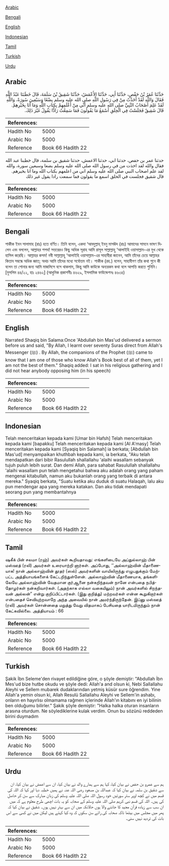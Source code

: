[Arabic](#arabic)

[Bengali](#bengali)

[English](#english)

[Indonesian](#indonesian)

[Tamil](#tamil)

[Turkish](#turkish)

[Urdu](#urdu)

## Arabic


<div dir="rtl" lang="ar" style={{fontSize:'larger',backgroundColor:'#f8f9fa',padding:20}}>
حَدَّثَنَا عُمَرُ بْنُ حَفْصٍ، حَدَّثَنَا أَبِي، حَدَّثَنَا الأَعْمَشُ، حَدَّثَنَا شَقِيقُ بْنُ سَلَمَةَ، قَالَ خَطَبَنَا عَبْدُ اللَّهِ فَقَالَ وَاللَّهِ لَقَدْ أَخَذْتُ مِنْ فِي رَسُولِ اللَّهِ صلى الله عليه وسلم بِضْعًا وَسَبْعِينَ سُورَةً، وَاللَّهِ لَقَدْ عَلِمَ أَصْحَابُ النَّبِيِّ صلى الله عليه وسلم أَنِّي مِنْ أَعْلَمِهِمْ بِكِتَابِ اللَّهِ وَمَا أَنَا بِخَيْرِهِمْ‏.‏ قَالَ شَقِيقٌ فَجَلَسْتُ فِي الْحِلَقِ أَسْمَعُ مَا يَقُولُونَ فَمَا سَمِعْتُ رَادًّا يَقُولُ غَيْرَ ذَلِكَ‏.‏
</div>
<div style={{backgroundColor:'#f8f9fa',padding:20, marginBottom: 10}}><table> <thead> <tr> <th>References:</th> <th></th> </tr> </thead> <tbody><tr><td>Hadith No</td><td>5000</td></tr><tr><td>Arabic No</td><td>5000</td></tr><tr><td>Reference</td><td>Book 66 Hadith 22</td></tr></tbody></table></div>


<div dir="rtl" lang="ar" style={{fontSize:'larger',backgroundColor:'#f8f9fa',padding:20}}>
حدثنا عمر بن حفص، حدثنا ابي، حدثنا الاعمش، حدثنا شقيق بن سلمة، قال خطبنا عبد الله فقال والله لقد اخذت من في رسول الله صلى الله عليه وسلم بضعا وسبعين سورة، والله لقد علم اصحاب النبي صلى الله عليه وسلم اني من اعلمهم بكتاب الله وما انا بخيرهم. قال شقيق فجلست في الحلق اسمع ما يقولون فما سمعت رادا يقول غير ذلك
</div>
<div style={{backgroundColor:'#f8f9fa',padding:20, marginBottom: 10}}><table> <thead> <tr> <th>References:</th> <th></th> </tr> </thead> <tbody><tr><td>Hadith No</td><td>5000</td></tr><tr><td>Arabic No</td><td>5000</td></tr><tr><td>Reference</td><td>Book 66 Hadith 22</td></tr></tbody></table></div>

## Bengali


<div dir="ltr" lang="bn" style={{fontSize:'larger',backgroundColor:'#f8f9fa',padding:20}}>
শাকীক ইবন সালামাহ (রাঃ) হতে বর্ণিত। তিনি বলেন, একদা ‘আবদুল্লাহ্ ইবনু মাসঊদ (রাঃ) আমাদের সামনে ভাষণ দিলেন এবং বললেন, আল্লাহর শপথ! সত্তরেরও কিছু অধিক সূরাহ আমি রাসূল সাল্লাল্লাহু ‘আলাইহি ওয়াসাল্লাম-এর মুখ থেকে হাসিল করেছি। আল্লাহর কসম! নবী সাল্লাল্লাহু ‘আলাইহি ওয়াসাল্লাম-এর সাহাবীরা জানেন, আমি তাঁদের চেয়ে আল্লাহর কিতাব সম্বন্ধে অধিক জ্ঞাত; অথচ আমি তাঁদের মধ্যে সর্বোত্তম নই। শাকীক (রহ.) বলেন, সাহাবীগণ তাঁর কথা শুনে কী বলেন তা শোনার জন্য আমি মাজলিসে বসে থাকলাম, কিন্তু আমি কাউকে অন্যরকম কথা বলে আপত্তি করতে শুনিনি। [মুসলিম ৪৪/২২, হাঃ ২৪৬২] (আধুনিক প্রকাশনীঃ ৪৬২৯, ইসলামিক ফাউন্ডেশনঃ ৪৬৩৪)
</div>
<div style={{backgroundColor:'#f8f9fa',padding:20, marginBottom: 10}}><table> <thead> <tr> <th>References:</th> <th></th> </tr> </thead> <tbody><tr><td>Hadith No</td><td>5000</td></tr><tr><td>Arabic No</td><td>5000</td></tr><tr><td>Reference</td><td>Book 66 Hadith 22</td></tr></tbody></table></div>

## English


<div dir="ltr" lang="en" style={{fontSize:'larger',backgroundColor:'#f8f9fa',padding:20}}>
Narrated Shaqiq bin Salama:Once 'Abdullah bin Mas'ud delivered a sermon before us and said, "By Allah, I learnt over seventy Suras direct from Allah's Messenger (ﷺ) . By Allah, the companions of the Prophet (ﷺ) came to know that I am one of those who know Allah's Book best of all of them, yet I am not the best of them." Shaqiq added: I sat in his religious gathering and I did not hear anybody opposing him (in his speech)
</div>
<div style={{backgroundColor:'#f8f9fa',padding:20, marginBottom: 10}}><table> <thead> <tr> <th>References:</th> <th></th> </tr> </thead> <tbody><tr><td>Hadith No</td><td>5000</td></tr><tr><td>Arabic No</td><td>5000</td></tr><tr><td>Reference</td><td>Book 66 Hadith 22</td></tr></tbody></table></div>

## Indonesian


<div dir="ltr" lang="id" style={{fontSize:'larger',backgroundColor:'#f8f9fa',padding:20}}>
Telah menceritakan kepada kami [Umar bin Hafsh] Telah menceritakan kepada kami [bapakku] Telah menceritakan kepada kami [Al A'masy] Telah menceritakan kepada kami [Syaqiq bin Salamah] ia berkata; [Abdullah bin Mas'ud] menyampaikan khuthbah kepada kami, ia berkata, "Aku telah mendapatkan dari bibir Rasulullah shallallahu 'alaihi wasallam sebanyak tujuh puluh lebih surat. Dan demi Allah, para sahabat Rasulullah shallallahu 'alaihi wasallam pun telah mengetahui bahwa aku adalah orang yang paham mengenai kitabullah, namun aku bukanlah orang yang terbaik di antara mereka." Syaqiq berkata, "Suatu ketika aku duduk di suatu Halaqah, lalu aku pun mendengar apa yang mereka katakan. Dan aku tidak mendapati seorang pun yang membantahnya
</div>
<div style={{backgroundColor:'#f8f9fa',padding:20, marginBottom: 10}}><table> <thead> <tr> <th>References:</th> <th></th> </tr> </thead> <tbody><tr><td>Hadith No</td><td>5000</td></tr><tr><td>Arabic No</td><td>5000</td></tr><tr><td>Reference</td><td>Book 66 Hadith 22</td></tr></tbody></table></div>

## Tamil


<div dir="ltr" lang="ta" style={{fontSize:'larger',backgroundColor:'#f8f9fa',padding:20}}>
ஷகீக் பின் சலமா (ரஹ்) அவர்கள் கூறியதாவது: எங்களிடையே அப்துல்லாஹ் பின் மஸ்ஊத் (ரலி) அவர்கள் உரையாற்றி னார்கள். அப்போது, ‘‘அல்லாஹ்வின் மீதாணையாக! நான் அல்லாஹ்வின் தூதர் (ஸல்) அவர்களின் வாயிலிருந்து எழுபதுக்கும் மேற்பட்ட அத்தியாயங்களைக் கேட்டறிந்துள்ளேன். அல்லாஹ்வின் மீதாணையாக, தங்களிலேயே அல்லாஹ்வின் வேதமான குர்ஆனை நன்கறிந்தவன் நானே என்பதை நபித்தோழர்கள் நன்கறிவார்கள். (அதற்காக எல்லா வகையிலும்) நான் அவர்களில் சிறந்தவன் அல்லன்” என்று குறிப்பிட்டார்கள். (இது குறித்து) மற்றவர்கள் என்ன கூறுகிறார்கள் என்பதைச் செவியுற்றவாறே அந்த அவையில் நான் அமர்ந்திருந்தேன். இப்னு மஸ்ஊத் (ரலி) அவர்கள் சொன்னதை மறுத்து வேறு விதமாகப் பேசியதை யாரிடமிருந்தும் நான் கேட்கவில்லை. அத்தியாயம் : 66
</div>
<div style={{backgroundColor:'#f8f9fa',padding:20, marginBottom: 10}}><table> <thead> <tr> <th>References:</th> <th></th> </tr> </thead> <tbody><tr><td>Hadith No</td><td>5000</td></tr><tr><td>Arabic No</td><td>5000</td></tr><tr><td>Reference</td><td>Book 66 Hadith 22</td></tr></tbody></table></div>

## Turkish


<div dir="ltr" lang="tr" style={{fontSize:'larger',backgroundColor:'#f8f9fa',padding:20}}>
Şakik İbn Seleme'den rivayet edildiğine göre, o şöyle demiştir: "Abdullah İbn Mes'ud bize hutbe okudu ve şöyle dedi: Allah'a and olsun ki, Nebi Sallallahu Aleyhi ve Sellem mubarek dudaklarından yetmiş küsür sure öğrendim. Yine Allah'a yemin olsun ki, Allah Resulü Sallallahu Aleyhi ve Sellem'in ashabı, onların en hayırlısı olmamama rağmen içlerinde Allah'ın kitabını en iyi bilinin ben olduğumu bilirler." Şakik şöyle demiştir: "Halka halka oturan insanların arasına oturdum. Ne söylediklerine kulak verdim. Onun bu sözünü reddeden birini duymadım
</div>
<div style={{backgroundColor:'#f8f9fa',padding:20, marginBottom: 10}}><table> <thead> <tr> <th>References:</th> <th></th> </tr> </thead> <tbody><tr><td>Hadith No</td><td>5000</td></tr><tr><td>Arabic No</td><td>5000</td></tr><tr><td>Reference</td><td>Book 66 Hadith 22</td></tr></tbody></table></div>

## Urdu


<div dir="rtl" lang="ur" style={{fontSize:'larger',backgroundColor:'#f8f9fa',padding:20}}>
ہم سے عمرو بن حفص نے بیان کیا، کہا ہم سے ہمارے والد نے بیان کیا، ان سے اعمش نے بیان کیا، ان سے شقیق بن سلمہ نے بیان کیا کہ عبداللہ بن مسعود رضی اللہ عنہ نے ہمیں خطبہ دیا اور کہا کہ اللہ کی قسم میں نے کچھ اوپر ستر سورتیں خود رسول اللہ صلی اللہ علیہ وسلم کی زبان مبارک سے سن کر حاصل کی ہیں۔ اللہ کی قسم نبی کریم صلی اللہ علیہ وسلم کے صحابہ کو یہ بات اچھی طرح معلوم ہے کہ میں ان سب سے زیادہ قرآن مجید کا جاننے والا ہوں حالانکہ میں ان سے بہتر نہیں ہوں۔ شقیق نے بیان کیا کہ پھر میں مجلس میں بیٹھا تاکہ صحابہ کی رائے سن سکوں کہ وہ کیا کہتے ہیں لیکن میں نے کسی سے اس بات کی تردید نہیں سنی۔
</div>
<div style={{backgroundColor:'#f8f9fa',padding:20, marginBottom: 10}}><table> <thead> <tr> <th>References:</th> <th></th> </tr> </thead> <tbody><tr><td>Hadith No</td><td>5000</td></tr><tr><td>Arabic No</td><td>5000</td></tr><tr><td>Reference</td><td>Book 66 Hadith 22</td></tr></tbody></table></div>